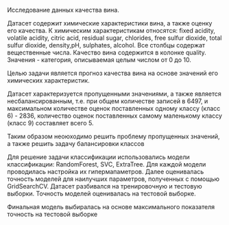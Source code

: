 Исследование данных качества вина.

Датасет содержит химические характеристики вина, а также оценку его качества. К химическим характеристикам относятся: 
fixed acidity, volatile acidity, citric acid, residual sugar, chlorides, free sulfur dioxide, total sulfur dioxide, 
density,pH, sulphates, alcohol. Все столбцы содержат вещественные числа.
Качество вина содержится в колонке quality. Значения - категория, описываемая целым числом от 0 до 10.

Целью задачи является прогноз качества вина на основе значений его химических характеристик.

Датасет характеризуется пропущенными значениями, а также является несбалансированным, т.е. при общем количестве 
записей в 6497, и максимальном количестве оценок поставленных одному классу (класс 6) - 2836, количество оценок 
поставленных самому маленькому классу (класс 9) составляет всего 5.

Таким образом неоюходимо решить проблему пропущенных значений, а также решить задачу балансировки классов

Для решение задачи классификации использовались модели классификации: RandomForest, SVC, ExtraTree. Для каждой модели 
проводилась настройка их гипермапаметров. Далее оценивалась точность моделей для наилучших параметров, полученных с помощью 
GridSearchCV. Датасет разбивался на тренировочную и тестовую выборки. Точность моделей оценивалась на тестовой выборке.

Финальная модель выбиралась на основе максимального показателя точность на тестовой выборке